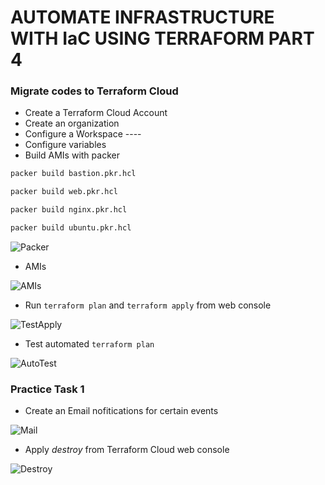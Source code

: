 # AUTOMATE INFRASTRUCTURE WITH IaC USING TERRAFORM PART 4


### Migrate codes to Terraform Cloud

- Create a Terraform Cloud Account
- Create an organization
- Configure a Workspace ----
- Configure variables
- Build AMIs with packer

```bash
packer build bastion.pkr.hcl

packer build web.pkr.hcl

packer build nginx.pkr.hcl

packer build ubuntu.pkr.hcl
```

![Packer](PBL-19/packer1.png)

- AMIs

![AMIs](PBL-19/ami.png)

- Run ```terraform plan``` and ```terraform apply``` from web console

![TestApply](PBL-19/test.png)

- Test automated ```terraform plan```

![AutoTest](PBL-19/autotest.png)


### Practice Task 1

<!-- - Configure 3 branches in terraform-cloud repository for _dev_, _test_ and _prod_ environments
- Make neccesary configurations to trigger runs automatically for the _dev_ environment -->
- Create an Email nofitications for certain events

![Mail](PBL-19/mail.png)

- Apply _destroy_ from Terraform Cloud web console

![Destroy](PBL-19/destroy.png)


<!-- ### Practice Task 2

- Create a simple Terraform repository that will be your module
- Import the module to your private registry
- Create a configuration that uses the module
- Create a workspace for the configuration 
- Deploy the infrastructure
- Destroy the deployment -->
